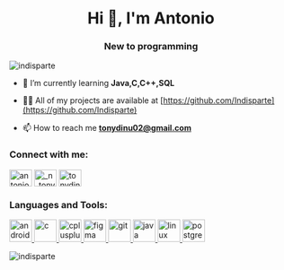 <h1 align="center">Hi 👋, I'm Antonio</h1>
<h3 align="center">New to programming</h3>

<p align="left"> <img src="https://komarev.com/ghpvc/?username=indisparte&label=Profile%20views&color=0e75b6&style=flat" alt="indisparte" /> </p>

- 🌱 I’m currently learning **Java,C,C++,SQL**

- 👨‍💻 All of my projects are available at [https://github.com/Indisparte](https://github.com/Indisparte)

- 📫 How to reach me **tonydinu02@gmail.com**

<h3 align="left">Connect with me:</h3>
<p align="left">
<a href="https://linkedin.com/in/antonio-di-nuzzo-7955631a8" target="blank"><img align="center" src="https://cdn.jsdelivr.net/npm/simple-icons@3.0.1/icons/linkedin.svg" alt="antonio-di-nuzzo-7955631a8" height="30" width="40" /></a>
<a href="https://instagram.com/_n_tony" target="blank"><img align="center" src="https://cdn.jsdelivr.net/npm/simple-icons@3.0.1/icons/instagram.svg" alt="_n_tony" height="30" width="40" /></a>
<a href="https://www.hackerrank.com/tonydinu02" target="blank"><img align="center" src="https://cdn.jsdelivr.net/npm/simple-icons@3.0.1/icons/hackerrank.svg" alt="tonydinu02" height="30" width="40" /></a>
</p>

<h3 align="left">Languages and Tools:</h3>
<p align="left"> <a href="https://developer.android.com" target="_blank"> <img src="https://devicons.github.io/devicon/devicon.git/icons/android/android-original-wordmark.svg" alt="android" width="40" height="40"/> </a> <a href="https://www.cprogramming.com/" target="_blank"> <img src="https://devicons.github.io/devicon/devicon.git/icons/c/c-original.svg" alt="c" width="40" height="40"/> </a> <a href="https://www.w3schools.com/cpp/" target="_blank"> <img src="https://devicons.github.io/devicon/devicon.git/icons/cplusplus/cplusplus-original.svg" alt="cplusplus" width="40" height="40"/> </a> <a href="https://www.figma.com/" target="_blank"> <img src="https://www.vectorlogo.zone/logos/figma/figma-icon.svg" alt="figma" width="40" height="40"/> </a> <a href="https://git-scm.com/" target="_blank"> <img src="https://www.vectorlogo.zone/logos/git-scm/git-scm-icon.svg" alt="git" width="40" height="40"/> </a> <a href="https://www.java.com" target="_blank"> <img src="https://devicons.github.io/devicon/devicon.git/icons/java/java-original-wordmark.svg" alt="java" width="40" height="40"/> </a> <a href="https://www.linux.org/" target="_blank"> <img src="https://devicons.github.io/devicon/devicon.git/icons/linux/linux-original.svg" alt="linux" width="40" height="40"/> </a> <a href="https://www.postgresql.org" target="_blank"> <img src="https://devicons.github.io/devicon/devicon.git/icons/postgresql/postgresql-original-wordmark.svg" alt="postgresql" width="40" height="40"/> </a> </p>

<p><img align="center" src="https://github-readme-stats.vercel.app/api/top-langs?username=indisparte&show_icons=true&locale=en&layout=compact" alt="indisparte" /></p>
